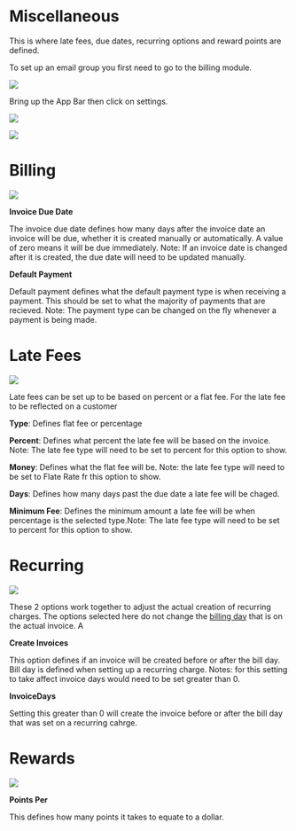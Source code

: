 # Miscellaneous

This is where late fees, due dates, recurring options and reward points are defined.

To set up an email group you first need to go to the billing module.

![](https://wiselibrary.blob.core.windows.net/docs/Windows/Billing_MainMenu.jpg)


Bring up the App Bar then click on settings.

![](https://wiselibrary.blob.core.windows.net/docs/Windows/BillingSettings.png)


![](https://wiselibrary.blob.core.windows.net/docs/Windows/Billing_Miscellaneous.png)


# Billing

![](https://wiselibrary.blob.core.windows.net/docs/Windows/Billing_Recurring_Invoices.png)

 **Invoice Due Date**
  
The invoice due date defines how many days after the invoice date an invoice will be due, whether it is created  manually or automatically. A value of zero means it will be due immediately. Note: If an invoice date is changed after it is created, the due date will need to be updated manually.

**Default Payment**
  
Default payment defines what the default payment type is when receiving a payment. This should be set to what the majority of payments that are recieved. Note: The payment type can be changed on the fly whenever a payment is being made.

# Late Fees

![](https://wiselibrary.blob.core.windows.net/docs/Windows/Billing_LateFees.png)

Late fees can be set up to be based on percent or a flat fee. For the late fee to be reflected on a customer 

**Type**: Defines flat fee or percentage

**Percent**: Defines what percent the late fee will be based on the invoice. Note: The late fee type will need to be set to percent for this option to show.

**Money**: Defines what the flat fee will be. Note: the late fee type will need to be set to Flate Rate fr this option to show.

**Days**: Defines how many days past the due date a late fee will be chaged.

**Minimum Fee**: Defines the minimum amount a late fee will be when percentage is the selected type.Note: The late fee type will need to be set to percent for this option to show.

# Recurring

![](https://wiselibrary.blob.core.windows.net/docs/Windows/Billing_Recurring_options.png)

These 2 options work together to adjust the actual creation of recurring charges. The options selected here do not change the [billing day](https://docs.wisesoftwareinc.com/enterprise/billing/settings/charges#recurring-group) that is on the actual invoice. A

**Create Invoices**
  
This option defines if an invoice will be created before or after the bill day. Bill day is defined when setting up a recurring charge. Notes: for this setting to take affect invoice days would need to be set greater than 0. 
  
 **InvoiceDays**

Setting this greater than 0 will create the invoice before or after the bill day that was set on a recurring cahrge.

#  Rewards

![](https://wiselibrary.blob.core.windows.net/docs/Windows/Billing_Reward_Points.png)

**Points Per**

This defines how many points it takes to equate to a dollar.
